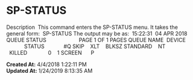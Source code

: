 # SP-STATUS

Description  This command enters the SP-STATUS menu. It takes the general form:  SP-STATUS The output may be as:  15:22:31  04 APR 2018       QUEUE STATUS                      PAGE 1 OF 1 PAGES QUEUE NAME  DEVICE                   STATUS             #Q SKIP    XLT    BLKSZ STANDARD    NT                       KILLED              0    1 SCREEN      P  

**Created At:** 4/4/2018 1:22:11 PM  
**Updated At:** 1/24/2019 8:13:35 AM  

